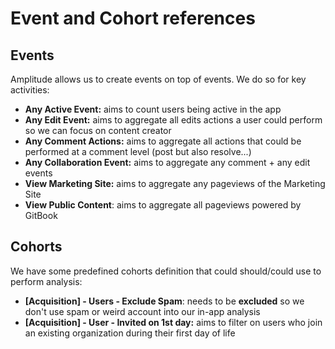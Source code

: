 # Event and Cohort references

## Events

Amplitude allows us to create events on top of events. We do so for key activities:

* **Any Active Event:** aims to count users being active in the app
* **Any Edit Event:** aims to aggregate all edits actions a user could perform so we can focus on content creator
* **Any Comment Actions:** aims to aggregate all actions that could be performed at a comment level (post but also resolve...)
* **Any Collaboration Event:** aims to aggregate any comment + any edit events
* **View Marketing Site:** aims to aggregate any pageviews of the Marketing Site
* **View Public Content**: aims to aggregate all pageviews powered by GitBook

## Cohorts

We have some predefined cohorts definition that could should/could use to perform analysis:

* **\[Acquisition] - Users - Exclude Spam**: needs to be **excluded** so we don't use spam or weird account into our in-app analysis
* **\[Acquisition] - User - Invited on 1st day:** aims to filter on users who join an existing organization during their first day of life

